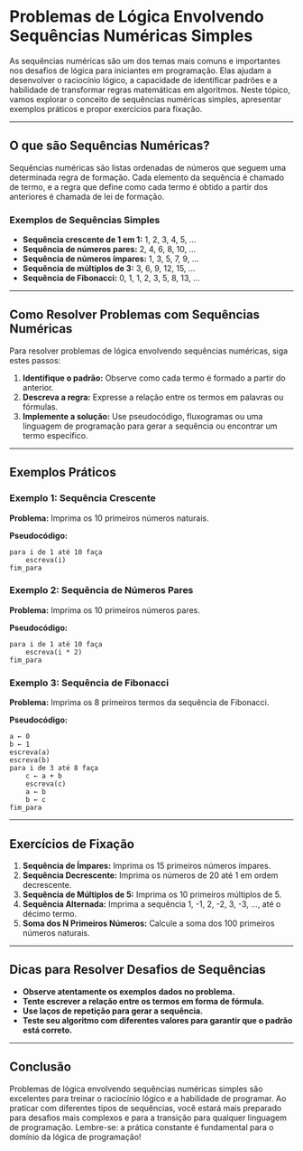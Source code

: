 # Problemas de Lógica Envolvendo Sequências Numéricas Simples

As sequências numéricas são um dos temas mais comuns e importantes nos desafios de lógica para iniciantes em programação. Elas ajudam a desenvolver o raciocínio lógico, a capacidade de identificar padrões e a habilidade de transformar regras matemáticas em algoritmos. Neste tópico, vamos explorar o conceito de sequências numéricas simples, apresentar exemplos práticos e propor exercícios para fixação.

---

## O que são Sequências Numéricas?

Sequências numéricas são listas ordenadas de números que seguem uma determinada regra de formação. Cada elemento da sequência é chamado de termo, e a regra que define como cada termo é obtido a partir dos anteriores é chamada de lei de formação.

### Exemplos de Sequências Simples

- **Sequência crescente de 1 em 1:** 1, 2, 3, 4, 5, ...
- **Sequência de números pares:** 2, 4, 6, 8, 10, ...
- **Sequência de números ímpares:** 1, 3, 5, 7, 9, ...
- **Sequência de múltiplos de 3:** 3, 6, 9, 12, 15, ...
- **Sequência de Fibonacci:** 0, 1, 1, 2, 3, 5, 8, 13, ...

---

## Como Resolver Problemas com Sequências Numéricas

Para resolver problemas de lógica envolvendo sequências numéricas, siga estes passos:

1. **Identifique o padrão:** Observe como cada termo é formado a partir do anterior.
2. **Descreva a regra:** Expresse a relação entre os termos em palavras ou fórmulas.
3. **Implemente a solução:** Use pseudocódigo, fluxogramas ou uma linguagem de programação para gerar a sequência ou encontrar um termo específico.

---

## Exemplos Práticos

### Exemplo 1: Sequência Crescente

**Problema:** Imprima os 10 primeiros números naturais.

**Pseudocódigo:**
```
para i de 1 até 10 faça
    escreva(i)
fim_para
```

### Exemplo 2: Sequência de Números Pares

**Problema:** Imprima os 10 primeiros números pares.

**Pseudocódigo:**
```
para i de 1 até 10 faça
    escreva(i * 2)
fim_para
```

### Exemplo 3: Sequência de Fibonacci

**Problema:** Imprima os 8 primeiros termos da sequência de Fibonacci.

**Pseudocódigo:**
```
a ← 0
b ← 1
escreva(a)
escreva(b)
para i de 3 até 8 faça
    c ← a + b
    escreva(c)
    a ← b
    b ← c
fim_para
```

---

## Exercícios de Fixação

1. **Sequência de Ímpares:** Imprima os 15 primeiros números ímpares.
2. **Sequência Decrescente:** Imprima os números de 20 até 1 em ordem decrescente.
3. **Sequência de Múltiplos de 5:** Imprima os 10 primeiros múltiplos de 5.
4. **Sequência Alternada:** Imprima a sequência 1, -1, 2, -2, 3, -3, ..., até o décimo termo.
5. **Soma dos N Primeiros Números:** Calcule a soma dos 100 primeiros números naturais.

---

## Dicas para Resolver Desafios de Sequências

- **Observe atentamente os exemplos dados no problema.**
- **Tente escrever a relação entre os termos em forma de fórmula.**
- **Use laços de repetição para gerar a sequência.**
- **Teste seu algoritmo com diferentes valores para garantir que o padrão está correto.**

---

## Conclusão

Problemas de lógica envolvendo sequências numéricas simples são excelentes para treinar o raciocínio lógico e a habilidade de programar. Ao praticar com diferentes tipos de sequências, você estará mais preparado para desafios mais complexos e para a transição para qualquer linguagem de programação. Lembre-se: a prática constante é fundamental para o domínio da lógica de programação!